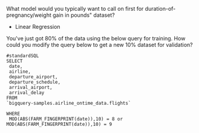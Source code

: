 What model would you typically want to call on first for duration-of-pregnancy/weight gain in pounds" dataset?
- Linear Regression

You've just got 80% of the data using the below query for training. 
How could you modify the query below to get a new 10% dataset for validation?

```
#standardSQL
SELECT
 date,
 airline,
 departure_airport,
 departure_schedule,
 arrival_airport,
 arrival_delay
FROM
`bigquery-samples.airline_ontime_data.flights`

WHERE
 MOD(ABS(FARM_FINGERPRINT(date)),10) = 8 or MOD(ABS(FARM_FINGERPRINT(date)),10) = 9
```
